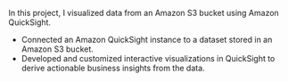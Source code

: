 In this project, I visualized data from an Amazon S3 bucket using Amazon QuickSight.


- Connected an Amazon QuickSight instance to a dataset stored in an Amazon S3 bucket.
- Developed and customized interactive visualizations in QuickSight to derive actionable business insights from the data.
